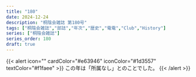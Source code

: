 ```yaml
---
title: "180"
date: 2024-12-24
description: "桐陰会雑誌 第180号"
tags: ["桐陰会雑誌","部誌","年次","歴史","電電","Club","History"]
series: ["桐陰会雑誌"]
series_order: 180
draft: true
---
```


{{< alert icon="" cardColor="#e63946" iconColor="#1d3557" textColor="#f1faee" >}}
この年は「所属なし」とのことでした。
{{< /alert >}}
